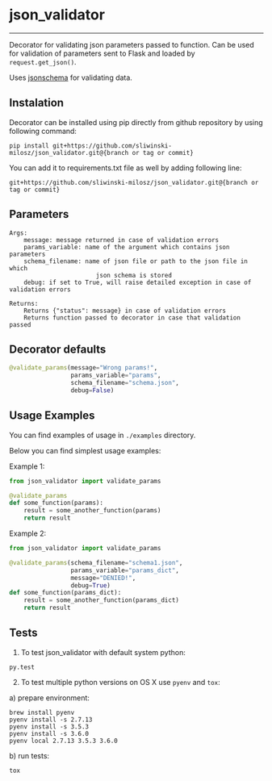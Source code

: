 # json_validator
-----------------

Decorator for validating json parameters passed to function.
Can be used for validation of parameters sent to Flask and loaded by `request.get_json()`.

Uses [jsonschema](https://pypi.python.org/pypi/jsonschema) for validating data.

## Instalation
Decorator can be installed using pip directly from github repository by using following command:
```
pip install git+https://github.com/sliwinski-milosz/json_validator.git@{branch or tag or commit}
```

You can add it to requirements.txt file as well by adding following line:
```
git+https://github.com/sliwinski-milosz/json_validator.git@{branch or tag or commit}
```

## Parameters

    Args:
        message: message returned in case of validation errors
        params_variable: name of the argument which contains json parameters
        schema_filename: name of json file or path to the json file in which
                            json schema is stored
        debug: if set to True, will raise detailed exception in case of validation errors

    Returns:
        Returns {"status": message} in case of validation errors
        Returns function passed to decorator in case that validation passed


## Decorator defaults

```python
@validate_params(message="Wrong params!",
                 params_variable="params",
                 schema_filename="schema.json",
                 debug=False)
```

## Usage Examples

You can find examples of usage in `./examples` directory.

Below you can find simplest usage examples:

Example 1:

```python
from json_validator import validate_params

@validate_params
def some_function(params):
    result = some_another_function(params)
    return result
```


Example 2:

```python
from json_validator import validate_params

@validate_params(schema_filename="schema1.json",
                 params_variable="params_dict",
                 message="DENIED!",
                 debug=True)
def some_function(params_dict):
    result = some_another_function(params_dict)
    return result
```

## Tests
1. To test json_validator with default system python:

  ```
  py.test
  ```

2. To test multiple python versions on OS X use `pyenv` and `tox`:

  a) prepare environment:

  ```
  brew install pyenv
  pyenv install -s 2.7.13
  pyenv install -s 3.5.3
  pyenv install -s 3.6.0
  pyenv local 2.7.13 3.5.3 3.6.0
  ```

  b) run tests:

  ```
  tox
  ```

